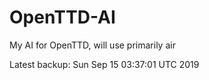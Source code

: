 # OpenTTD-AI
My AI for OpenTTD, will use primarily air

Latest backup: Sun Sep 15 03:37:01 UTC 2019
